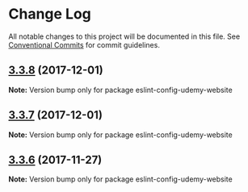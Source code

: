 # Change Log

All notable changes to this project will be documented in this file.
See [Conventional Commits](https://conventionalcommits.org) for commit guidelines.

<a name="3.3.8"></a>
## [3.3.8](https://github.com/udemy/eslint-udemy/compare/eslint-config-udemy-website@3.3.7...eslint-config-udemy-website@3.3.8) (2017-12-01)




**Note:** Version bump only for package eslint-config-udemy-website

<a name="3.3.7"></a>
## [3.3.7](https://github.com/udemy/eslint-udemy/compare/eslint-config-udemy-website@3.3.6...eslint-config-udemy-website@3.3.7) (2017-12-01)




**Note:** Version bump only for package eslint-config-udemy-website

<a name="3.3.6"></a>
## [3.3.6](https://github.com/udemy/eslint-udemy/compare/eslint-config-udemy-website@3.3.5...eslint-config-udemy-website@3.3.6) (2017-11-27)




**Note:** Version bump only for package eslint-config-udemy-website
